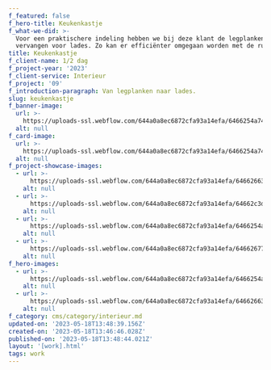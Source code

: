 ```yaml
---
f_featured: false
f_hero-title: Keukenkastje
f_what-we-did: >-
  Voor een praktischere indeling hebben we bij deze klant de legplanken
  vervangen voor lades. Zo kan er efficiënter omgegaan worden met de ruimte.
title: Keukenkastje
f_client-name: 1/2 dag
f_project-year: '2023'
f_client-service: Interieur
f_project: '09'
f_introduction-paragraph: Van legplanken naar lades.
slug: keukenkastje
f_banner-image:
  url: >-
    https://uploads-ssl.webflow.com/644a0a8ec6872cfa93a14efa/6466254a745901f19e0ca1da_Kronenberg-Interieurbouw-Keukenkastje-Banner.jpg
  alt: null
f_card-image:
  url: >-
    https://uploads-ssl.webflow.com/644a0a8ec6872cfa93a14efa/6466254a745901f19e0ca1da_Kronenberg-Interieurbouw-Keukenkastje-Banner.jpg
  alt: null
f_project-showcase-images:
  - url: >-
      https://uploads-ssl.webflow.com/644a0a8ec6872cfa93a14efa/646626634581c71db1cbb8be_Kronenberg-Interieurbouw-Keukenkastje-Image-I.jpg
    alt: null
  - url: >-
      https://uploads-ssl.webflow.com/644a0a8ec6872cfa93a14efa/64662c3df29d072d05af67c9_Kronenberg-Interieurbouw-Keukenkastje-Image-III.jpg
    alt: null
  - url: >-
      https://uploads-ssl.webflow.com/644a0a8ec6872cfa93a14efa/6466254a745901f19e0ca1da_Kronenberg-Interieurbouw-Keukenkastje-Banner.jpg
    alt: null
  - url: >-
      https://uploads-ssl.webflow.com/644a0a8ec6872cfa93a14efa/64662677ed874f32174c58ee_Kronenberg-Interieurbouw-Keukenkastje-Image-II.jpg
    alt: null
f_hero-images:
  - url: >-
      https://uploads-ssl.webflow.com/644a0a8ec6872cfa93a14efa/6466254a745901f19e0ca1da_Kronenberg-Interieurbouw-Keukenkastje-Banner.jpg
    alt: null
  - url: >-
      https://uploads-ssl.webflow.com/644a0a8ec6872cfa93a14efa/646626634581c71db1cbb8be_Kronenberg-Interieurbouw-Keukenkastje-Image-I.jpg
    alt: null
f_category: cms/category/interieur.md
updated-on: '2023-05-18T13:48:39.156Z'
created-on: '2023-05-18T13:46:46.028Z'
published-on: '2023-05-18T13:48:44.021Z'
layout: '[work].html'
tags: work
---
```



